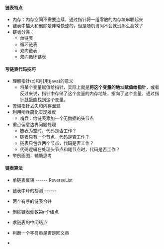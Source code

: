 #### 链表特点
* 内存：内存空间不需要连续，通过指针将一组零散的内存块串联起来
* 链表中插入和删除是非常快速的，但是随机访问不会就没那么高效了
* 链表分类：
    * 单链表
    * 循环链表
    * 双向链表
    * 双向循环链表
#### 写链表代码技巧
* 理解指针(c)和引用(java)的意义
    * 将某个变量赋值给指针，实际上就是**将这个变量的地址赋值给指针**，或者反过来说，指针中存储了这个变量的内存地址，指向了这个变量，通过指针就饿能找到这个变量。
* 警惕指针丢失和内存泄漏
* 利用哨兵简化实现难度
    * 哨兵：给链表添加一个无数据的头节点
* 重点留意边界问题处理
    * 链表为空时，代码是否工作？
    * 链表只有一个节点，代码是否工作？
    * 链表只包含两个节点，代码是否工作？
    * 代码逻辑在处理头节点和尾节点时，代码是否工作？
* 举例画图，辅助思考
#### 链表算法
* 单链表反转 ------ ReverseList
* 链表中环的检测 ------
* 两个有序的链表合并
* 删除链表倒数第n个结点
* 求链表的中间结点
* 判断一个字符串是否是回文串

* 